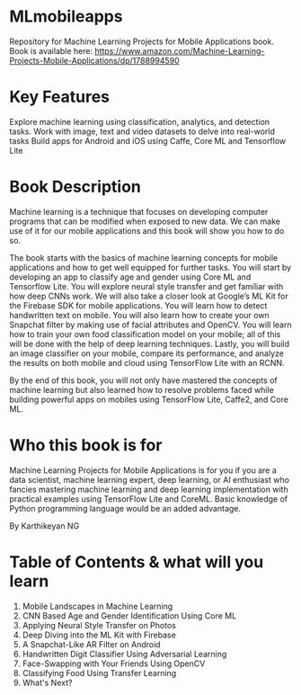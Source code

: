 # MLmobileapps
Repository for Machine Learning Projects for Mobile Applications book. Book is available here: https://www.amazon.com/Machine-Learning-Projects-Mobile-Applications/dp/1788994590

# Key Features
Explore machine learning using classification, analytics, and detection tasks.
Work with image, text and video datasets to delve into real-world tasks
Build apps for Android and iOS using Caffe, Core ML and Tensorflow Lite

# Book Description
Machine learning is a technique that focuses on developing computer programs that can be modified when exposed to new data. We can make use of it for our mobile applications and this book will show you how to do so.

The book starts with the basics of machine learning concepts for mobile applications and how to get well equipped for further tasks. You will start by developing an app to classify age and gender using Core ML and Tensorflow Lite. You will explore neural style transfer and get familiar with how deep CNNs work. We will also take a closer look at Google’s ML Kit for the Firebase SDK for mobile applications. You will learn how to detect handwritten text on mobile. You will also learn how to create your own Snapchat filter by making use of facial attributes and OpenCV. You will learn how to train your own food classification model on your mobile; all of this will be done with the help of deep learning techniques. Lastly, you will build an image classifier on your mobile, compare its performance, and analyze the results on both mobile and cloud using TensorFlow Lite with an RCNN.

By the end of this book, you will not only have mastered the concepts of machine learning but also learned how to resolve problems faced while building powerful apps on mobiles using TensorFlow Lite, Caffe2, and Core ML.

# Who this book is for
Machine Learning Projects for Mobile Applications is for you if you are a data scientist, machine learning expert, deep learning, or AI enthusiast who fancies mastering machine learning and deep learning implementation with practical examples using TensorFlow Lite and CoreML. Basic knowledge of Python programming language would be an added advantage.

By Karthikeyan NG

# Table of Contents & what will you learn
1. Mobile Landscapes in Machine Learning
2. CNN Based Age and Gender Identification Using Core ML
3. Applying Neural Style Transfer on Photos
4. Deep Diving into the ML Kit with Firebase
5. A Snapchat-Like AR Filter on Android
6. Handwritten Digit Classifier Using Adversarial Learning
7. Face-Swapping with Your Friends Using OpenCV
8. Classifying Food Using Transfer Learning
9. What's Next?
